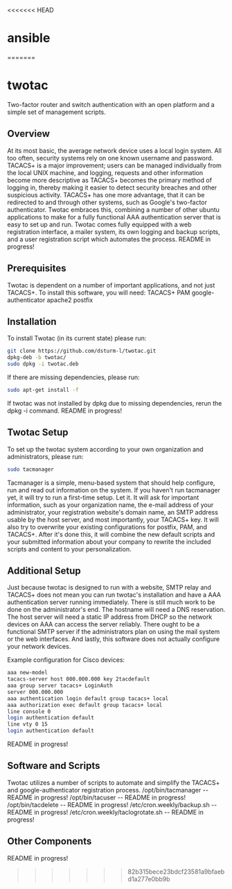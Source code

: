 <<<<<<< HEAD
# ansible
=======
# twotac
Two-factor router and switch authentication with an open platform and a simple set of management scripts.

## Overview
At its most basic, the average network device uses a local login system. All too often, security systems rely on one known username and password. TACACS+ is a major improvement; users can be managed individually from the local UNIX machine, and logging, requests and other information become more descriptive as TACACS+ becomes the primary method of logging in, thereby making it easier to detect security breaches and other suspicious activity. TACACS+ has one more advantage, that it can be redirected to and through other systems, such as Google's two-factor authenticator. Twotac embraces this, combining a number of other ubuntu applications to make for a fully functional AAA authentication server that is easy to set up and run. Twotac comes fully equipped with a web registration interface, a mailer system, its own logging and backup scripts, and a user registration script which automates the process.
README in progress!

## Prerequisites
Twotac is dependent on a number of important applications, and not just TACACS+. To install this software, you will need:
TACACS+
PAM
google-authenticator
apache2
postfix

## Installation
To install Twotac (in its current state) please run:
```bash
git clone https://github.com/dsturm-l/twotac.git
dpkg-deb -b twotac/
sudo dpkg -i twotac.deb
```
If there are missing dependencies, please run:
```bash
sudo apt-get install -f
```
If twotac was not installed by dpkg due to missing dependencies, rerun the dpkg -i command.
README in progress!

## Twotac Setup
To set up the twotac system according to your own organization and administrators, please run:
```bash
sudo tacmanager
```
Tacmanager is a simple, menu-based system that should help configure, run and read out information on the system.
If you haven't run tacmanager yet, it will try to run a first-time setup. Let it. It will ask for important information, such as your organization name, the e-mail address of your administrator, your registration website's domain name, an SMTP address usable by the host server, and most importantly, your TACACS+ key. It will also try to overwrite your existing configurations for postfix, PAM, and TACACS+. After it's done this, it will combine the new default scripts and your submitted information about your company to rewrite the included scripts and content to your personalization.

## Additional Setup
Just because twotac is designed to run with a website, SMTP relay and TACACS+ does not mean you can run twotac's installation and have a AAA authentication server running immediately. There is still much work to be done on the administrator's end. The hostname will need a DNS reservation. The host server will need a static IP address from DHCP so the network devices on AAA can access the server reliably. There ought to be a functional SMTP server if the administrators plan on using the mail system or the web interfaces. And lastly, this software does not actually configure your network devices. 

Example configuration for Cisco devices:
```bash
aaa new-model
tacacs-server host 000.000.000 key 2tacdefault
aaa group server tacacs+ LoginAuth
server 000.000.000
aaa authentication login default group tacacs+ local
aaa authorization exec default group tacacs+ local
line console 0
login authentication default
line vty 0 15
login authentication default
```

README in progress!

## Software and Scripts
Twotac utilizes a number of scripts to automate and simplify the TACACS+ and google-authenticator registration process.
/opt/bin/tacmanager -- README in progress!
/opt/bin/tacuser -- README in progress!
/opt/bin/tacdelete -- README in progress!
/etc/cron.weekly/backup.sh -- README in progress!
/etc/cron.weekly/taclogrotate.sh -- README in progress!

## Other Components
README in progress!
>>>>>>> 82b315bece23bdcf23581a9bfaebd1a277e0bb9b
